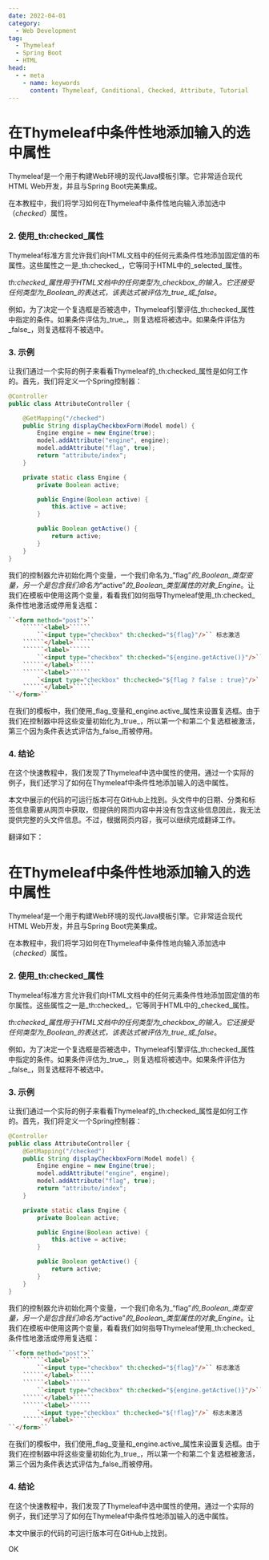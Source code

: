 ```yaml
---
date: 2022-04-01
category:
  - Web Development
tag:
  - Thymeleaf
  - Spring Boot
  - HTML
head:
  - - meta
    - name: keywords
      content: Thymeleaf, Conditional, Checked, Attribute, Tutorial
---
```

# 在Thymeleaf中条件性地添加输入的选中属性

Thymeleaf是一个用于构建Web环境的现代Java模板引擎。它非常适合现代HTML Web开发，并且与Spring Boot完美集成。

在本教程中，我们将学习如何在Thymeleaf中条件性地向输入添加选中（_checked_）属性。

### 2. 使用_th:checked_属性

Thymeleaf标准方言允许我们向HTML文档中的任何元素条件性地添加固定值的布属性。这些属性之一是_th:checked_，它等同于HTML中的_selected_属性。

_th:checked_属性用于HTML文档中的任何类型为_checkbox_的输入。它还接受任何类型为_Boolean_的表达式，该表达式被评估为_true_或_false_。

例如，为了决定一个复选框是否被选中，Thymeleaf引擎评估_th:checked_属性中指定的条件。如果条件评估为_true_，则复选框将被选中。如果条件评估为_false_，则复选框将不被选中。

### 3. 示例

让我们通过一个实际的例子来看看Thymeleaf的_th:checked_属性是如何工作的。首先，我们将定义一个Spring控制器：

```java
@Controller
public class AttributeController {

    @GetMapping("/checked")
    public String displayCheckboxForm(Model model) {
        Engine engine = new Engine(true);
        model.addAttribute("engine", engine);
        model.addAttribute("flag", true);
        return "attribute/index";
    }

    private static class Engine {
        private Boolean active;

        public Engine(Boolean active) {
            this.active = active;
        }

        public Boolean getActive() {
            return active;
        }
    }
}
```

我们的控制器允许初始化两个变量，一个我们命名为_“flag”_的_Boolean_类型变量，另一个是包含我们命名为_“active”_的_Boolean_类型属性的对象_Engine_。让我们在模板中使用这两个变量，看看我们如何指导Thymeleaf使用_th:checked_条件性地激活或停用复选框：

```html
``<form method="post">``
    ``````<label>``````
        ``<input type="checkbox" th:checked="${flag}"/>`` 标志激活
    ``````</label>``````
    ``````<label>``````
        ``<input type="checkbox" th:checked="${engine.getActive()}"/>`` 客户激活
    ``````</label>``````
    ``````<label>``````
        `<input type="checkbox" th:checked="${flag ? false : true}"/>` 标志停用
    ``````</label>``````
``</form>``
```

在我们的模板中，我们使用_flag_变量和_engine.active_属性来设置复选框。由于我们在控制器中将这些变量初始化为_true_，所以第一个和第二个复选框被激活，第三个因为条件表达式评估为_false_而被停用。

### 4. 结论

在这个快速教程中，我们发现了Thymeleaf中选中属性的使用。通过一个实际的例子，我们还学习了如何在Thymeleaf中条件性地添加输入的选中属性。

本文中展示的代码的可运行版本可在GitHub上找到。头文件中的日期、分类和标签信息需要从网页中获取，但提供的网页内容中并没有包含这些信息因此，我无法提供完整的头文件信息。不过，根据网页内容，我可以继续完成翻译工作。

翻译如下：

# 在Thymeleaf中条件性地添加输入的选中属性

Thymeleaf是一个用于构建Web环境的现代Java模板引擎。它非常适合现代HTML Web开发，并且与Spring Boot完美集成。

在本教程中，我们将学习如何在Thymeleaf中条件性地向输入添加选中（_checked_）属性。

### 2. 使用_th:checked_属性

Thymeleaf标准方言允许我们向HTML文档中的任何元素条件性地添加固定值的布尔属性。这些属性之一是_th:checked_，它等同于HTML中的_checked_属性。

_th:checked_属性用于HTML文档中的任何类型为_checkbox_的输入。它还接受任何类型为_Boolean_的表达式，该表达式被评估为_true_或_false_。

例如，为了决定一个复选框是否被选中，Thymeleaf引擎评估_th:checked_属性中指定的条件。如果条件评估为_true_，则复选框将被选中。如果条件评估为_false_，则复选框将不被选中。

### 3. 示例

让我们通过一个实际的例子来看看Thymeleaf的_th:checked_属性是如何工作的。首先，我们将定义一个Spring控制器：

```java
@Controller
public class AttributeController {
    @GetMapping("/checked")
    public String displayCheckboxForm(Model model) {
        Engine engine = new Engine(true);
        model.addAttribute("engine", engine);
        model.addAttribute("flag", true);
        return "attribute/index";
    }

    private static class Engine {
        private Boolean active;

        public Engine(Boolean active) {
            this.active = active;
        }

        public Boolean getActive() {
            return active;
        }
    }
}
```

我们的控制器允许初始化两个变量，一个我们命名为_“flag”_的_Boolean_类型变量，另一个是包含我们命名为_“active”_的_Boolean_类型属性的对象_Engine_。让我们在模板中使用这两个变量，看看我们如何指导Thymeleaf使用_th:checked_条件性地激活或停用复选框：

```html
``<form method="post">``
    ``````<label>``````
        ``<input type="checkbox" th:checked="${flag}"/>`` 标志激活
    ``````</label>``````
    ``````<label>``````
        ``<input type="checkbox" th:checked="${engine.getActive()}"/>`` 引擎激活
    ``````</label>``````
    ``````<label>``````
        `<input type="checkbox" th:checked="${!flag}"/>` 标志未激活
    ``````</label>``````
``</form>``
```

在我们的模板中，我们使用_flag_变量和_engine.active_属性来设置复选框。由于我们在控制器中将这些变量初始化为_true_，所以第一个和第二个复选框被激活，第三个因为条件表达式评估为_false_而被停用。

### 4. 结论

在这个快速教程中，我们发现了Thymeleaf中选中属性的使用。通过一个实际的例子，我们还学习了如何在Thymeleaf中条件性地添加输入的选中属性。

本文中展示的代码的可运行版本可在GitHub上找到。

OK